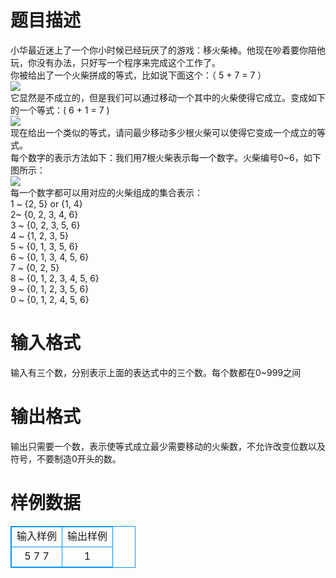 # 

 
 # 题目描述 
小华最近迷上了一个你小时候已经玩厌了的游戏：移火柴棒。他现在吵着要你陪他玩，你没有办法，只好写一个程序来完成这个工作了。<BR>你被给出了一个火柴拼成的等式，比如说下面这个：（&nbsp;5&nbsp;+&nbsp;7&nbsp;=&nbsp;7&nbsp;）<BR><img src="/source/joyoi/tyvj-1603/img/aHR0cDovL3d3dy5qb3lvaS5jbi9wcm9ibGVtL3R5dmotMTYwMy9odHRwOi8vYmJzLnBhaXBhaS5jb20vZGF0YS9hdHRhY2htZW50L2ZvcnVtLzIwMTEwOC8yMi8xMDEyNTk5OXJndnYwaGk5OWJmOTkxLmdpZg==.gif" border=0 align=middle><BR>它显然是不成立的，但是我们可以通过移动一个其中的火柴使得它成立。变成如下的一个等式：(&nbsp;6&nbsp;+&nbsp;1&nbsp;=&nbsp;7&nbsp;)<BR><img src="/source/joyoi/tyvj-1603/img/aHR0cDovL3d3dy5qb3lvaS5jbi9wcm9ibGVtL3R5dmotMTYwMy9odHRwOi8vYmJzLnBhaXBhaS5jb20vZGF0YS9hdHRhY2htZW50L2ZvcnVtLzIwMTEwOC8yMi8xMDEyNTlocXFuMTc3eWdjdW91ZGdlLmdpZg==.gif" border=0 align=middle><BR>现在给出一个类似的等式，请问最少移动多少根火柴可以使得它变成一个成立的等式。<BR>每个数字的表示方法如下：我们用7根火柴表示每一个数字。火柴编号0~6，如下图所示：<BR><img src="/source/joyoi/tyvj-1603/img/aHR0cDovL3d3dy5qb3lvaS5jbi9wcm9ibGVtL3R5dmotMTYwMy9odHRwOi8vYmJzLnBhaXBhaS5jb20vZGF0YS9hdHRhY2htZW50L2ZvcnVtLzIwMTEwOC8yMi8xMDEzMDBya2tvMHFoMDBoamowcmV1LmdpZg==.gif" border=0 align=middle><BR>每一个数字都可以用对应的火柴组成的集合表示：<BR>1&nbsp;~&nbsp;{2,&nbsp;5}&nbsp;or&nbsp;{1,&nbsp;4}<BR>2~&nbsp;{0,&nbsp;2,&nbsp;3,&nbsp;4,&nbsp;6}<BR>3&nbsp;~&nbsp;{0,&nbsp;2,&nbsp;3,&nbsp;5,&nbsp;6}<BR>4&nbsp;~&nbsp;{1,&nbsp;2,&nbsp;3,&nbsp;5}<BR>5&nbsp;~&nbsp;{0,&nbsp;1,&nbsp;3,&nbsp;5,&nbsp;6}<BR>6&nbsp;~&nbsp;{0,&nbsp;1,&nbsp;3,&nbsp;4,&nbsp;5,&nbsp;6}<BR>7&nbsp;~&nbsp;{0,&nbsp;2,&nbsp;5}<BR>8&nbsp;~&nbsp;{0,&nbsp;1,&nbsp;2,&nbsp;3,&nbsp;4,&nbsp;5,&nbsp;6}<BR>9&nbsp;~&nbsp;{0,&nbsp;1,&nbsp;2,&nbsp;3,&nbsp;5,&nbsp;6}<BR>0&nbsp;~&nbsp;{0,&nbsp;1,&nbsp;2,&nbsp;4,&nbsp;5,&nbsp;6} 

 
 # 输入格式 
输入有三个数，分别表示上面的表达式中的三个数。每个数都在0~999之间 

 
 # 输出格式 
输出只需要一个数，表示使等式成立最少需要移动的火柴数，不允许改变位数以及符号，不要制造0开头的数。 
# 样例数据
<style>
        table,table tr th, table tr td { border:1px solid #0094ff; }
        table { width: 200px; min-height: 25px; line-height: 25px; text-align: center; border-collapse: collapse;}   
    </style>
<table>
	<tr>
		<td>输入样例</td>
		<td>输出样例</td>
	</tr>
<tr><td>5 7 7
</td><td>1
</td></tr></table>
